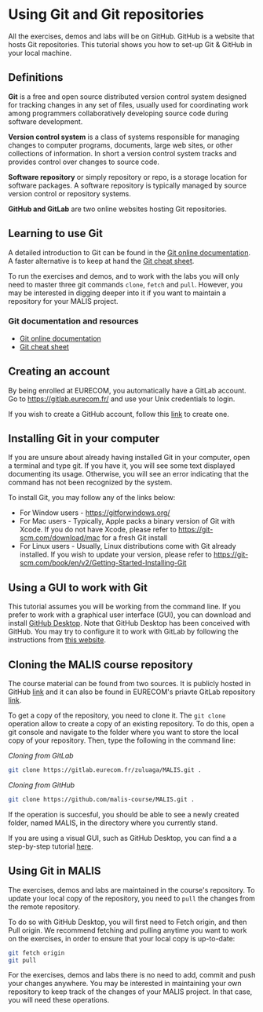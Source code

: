 # Using Git and Git repositories

All the exercises, demos and labs will be on GitHub. GitHub is a website that hosts Git repositories. This tutorial shows you how to set-up Git & GitHub in your local machine.

## Definitions
**Git** is a free and open source distributed version control system designed for tracking changes in any set of files, usually used for coordinating work among programmers collaboratively developing source code during software development.

**Version control system** is a class of systems responsible for managing changes to computer programs, documents, large web sites, or other collections of information. In short a version control system tracks and provides control over changes to source code.

**Software repository** or simply repository or repo, is a storage location for software packages. A software repository is typically managed by source version control or repository systems.

**GitHub and GitLab** are two online websites hosting Git repositories.

## Learning to use Git
A detailed introduction to Git can be found in the [Git online documentation](https://docs.github.com/en/get-started/using-git/about-git). A faster alternative is to keep at hand the [Git cheat sheet](https://education.github.com/git-cheat-sheet-education.pdf).

To run the exercises and demos, and to work with the labs you will only need to master three git commands `clone`, `fetch` and `pull`. However, you may be interested in digging deeper into it if you want to maintain a repository for your MALIS project.

### Git documentation and resources
* [Git online documentation](https://docs.github.com/en/get-started/using-git/about-git)
* [Git cheat sheet](https://education.github.com/git-cheat-sheet-education.pdf)

## Creating an account
By being enrolled at EURECOM, you automatically have a GitLab account. Go to https://gitlab.eurecom.fr/ and use your Unix credentials to login.

If you wish to create a GitHub account, follow this [link](https://github.com/signup?source=login) to create one.

## Installing Git in your computer
If you are unsure about already having installed Git in your computer, open a terminal and type git. If you have it, you will see some text displayed documenting its usage. Otherwise, you will see an error indicating that the command has not been recognized by the system.

To install Git, you may follow any of the links below:
* For Window users - https://gitforwindows.org/
* For Mac users - Typically, Apple packs a binary version of Git with Xcode. If you do not have Xcode, please refer to https://git-scm.com/download/mac for a fresh Git install
* For Linux users - Usually, Linux distributions come with Git already installed. If you wish to update your version, please refer to https://git-scm.com/book/en/v2/Getting-Started-Installing-Git

## Using a GUI to work with Git
This tutorial assumes you will be working from the command line. If you prefer to work with a graphical user interface (GUI), you can download and install [GitHub Desktop](https://desktop.github.com/). Note that GitHub Desktop has been conceived with GitHub. You may try to configure it to work with GitLab by following the instructions from [this website](https://itnext.io/how-to-use-github-desktop-with-gitlab-cd4d2de3d104).

## Cloning the MALIS course repository
The course material can be found from two sources. It is publicly hosted in GitHub [link](https://github.com/malis-course/MALIS) and it can also be found in EURECOM's priavte GitLab repository [link](https://gitlab.eurecom.fr/zuluaga/MALIS).

To get a copy of the repository, you need to clone it. The `git clone` operation allow to create a copy of an existing repository. To do this, open a git console and navigate to the folder where you want to store the local copy of your repository. Then, type the following in the command line:

*Cloning from GitLab*
```bash
git clone https://gitlab.eurecom.fr/zuluaga/MALIS.git .
```

*Cloning from GitHub*
```bash
git clone https://github.com/malis-course/MALIS.git .
```

If the operation is succesful, you should be able to see a newly created folder, named MALIS, in the directory where you currently stand.

If you are using a visual GUI, such as GitHub Desktop, you can find a a step-by-step tutorial [here](https://docs.github.com/en/desktop/contributing-and-collaborating-using-github-desktop/adding-and-cloning-repositories/cloning-a-repository-from-github-to-github-desktop).

## Using Git in MALIS
The exercises, demos and labs are maintained in the course's repository. To update your local copy of the repository, you need to `pull` the changes from the remote repository.

To do so with GitHub Desktop, you will first need to Fetch origin, and then Pull origin. We recommend fetching and pulling anytime you want to work on the exercises, in order to ensure that your local copy is up-to-date:

```bash
git fetch origin
git pull
```
For the exercises, demos and labs there is no need to add, commit and push your changes anywhere. You may be interested in maintaining your own repository to keep track of the changes of your MALIS project. In that case, you will need these operations.
